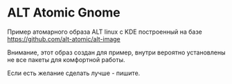 # ALT Atomic Gnome

Пример атомарного образа ALT linux с KDE построенный на базе https://github.com/alt-atomic/alt-image 

Внимание, этот образ создан для пример, внутри вероятно установлены не все пакеты для комфортной работы.

Если есть желание сделать лучше - пишите.